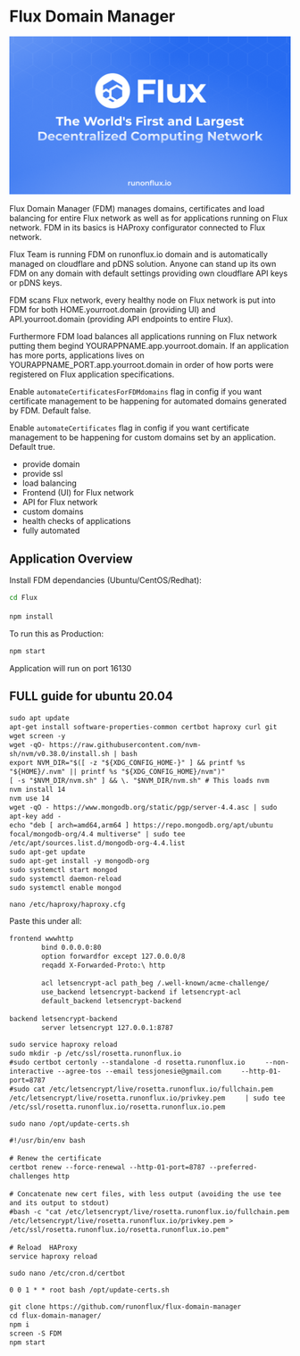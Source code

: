 # Flux Domain Manager

![Flux.png](https://raw.githubusercontent.com/RunOnFlux/flux/master/flux_banner.png)

Flux Domain Manager (FDM) manages domains, certificates and load balancing for entire Flux network as well as for applications running on Flux network. FDM in its basics is HAProxy configurator connected to Flux network.

Flux Team is running FDM on runonflux.io domain and is automatically managed on cloudflare and pDNS solution. Anyone can stand up its own FDM on any domain with default settings providing own cloudflare API keys or pDNS keys.

FDM scans Flux network, every healthy node on Flux network is put into FDM for both HOME.yourroot.domain (providing UI) and API.yourroot.domain (providing API endpoints to entire Flux).

Furthermore FDM load balances all applications running on Flux network putting them begind YOURAPPNAME.app.yourroot.domain. If an application has more ports, applications lives on YOURAPPNAME_PORT.app.yourroot.domain in order of how ports were registered on Flux application specifications.

Enable `automateCertificatesForFDMdomains` flag in config if you want certificate management to be happening for automated domains generated by FDM. Default false.

Enable `automateCertificates` flag in config if you want certificate management to be happening for custom domains set by an application. Default true.

- provide domain
- provide ssl
- load balancing
- Frontend (UI) for Flux network
- API for Flux network
- custom domains
- health checks of applications
- fully automated

## Application Overview

Install FDM dependancies (Ubuntu/CentOS/Redhat):

```bash
cd Flux

npm install
```

To run this as Production:

```bash
npm start
```

Application will run on port 16130


## FULL guide for ubuntu 20.04

```
sudo apt update
apt-get install software-properties-common certbot haproxy curl git wget screen -y
wget -qO- https://raw.githubusercontent.com/nvm-sh/nvm/v0.38.0/install.sh | bash
export NVM_DIR="$([ -z "${XDG_CONFIG_HOME-}" ] && printf %s "${HOME}/.nvm" || printf %s "${XDG_CONFIG_HOME}/nvm")"
[ -s "$NVM_DIR/nvm.sh" ] && \. "$NVM_DIR/nvm.sh" # This loads nvm
nvm install 14
nvm use 14
wget -qO - https://www.mongodb.org/static/pgp/server-4.4.asc | sudo apt-key add -
echo "deb [ arch=amd64,arm64 ] https://repo.mongodb.org/apt/ubuntu focal/mongodb-org/4.4 multiverse" | sudo tee /etc/apt/sources.list.d/mongodb-org-4.4.list
sudo apt-get update
sudo apt-get install -y mongodb-org
sudo systemctl start mongod
sudo systemctl daemon-reload
sudo systemctl enable mongod
```
```
nano /etc/haproxy/haproxy.cfg
```

Paste this under all:
```
frontend wwwhttp
        bind 0.0.0.0:80
        option forwardfor except 127.0.0.0/8
        reqadd X-Forwarded-Proto:\ http

        acl letsencrypt-acl path_beg /.well-known/acme-challenge/
        use_backend letsencrypt-backend if letsencrypt-acl
        default_backend letsencrypt-backend

backend letsencrypt-backend
        server letsencrypt 127.0.0.1:8787
```

```
sudo service haproxy reload
sudo mkdir -p /etc/ssl/rosetta.runonflux.io
#sudo certbot certonly --standalone -d rosetta.runonflux.io     --non-interactive --agree-tos --email tessjonesie@gmail.com     --http-01-port=8787
#sudo cat /etc/letsencrypt/live/rosetta.runonflux.io/fullchain.pem     /etc/letsencrypt/live/rosetta.runonflux.io/privkey.pem     | sudo tee /etc/ssl/rosetta.runonflux.io/rosetta.runonflux.io.pem
```
```
sudo nano /opt/update-certs.sh
```
```
#!/usr/bin/env bash

# Renew the certificate
certbot renew --force-renewal --http-01-port=8787 --preferred-challenges http

# Concatenate new cert files, with less output (avoiding the use tee and its output to stdout)
#bash -c "cat /etc/letsencrypt/live/rosetta.runonflux.io/fullchain.pem /etc/letsencrypt/live/rosetta.runonflux.io/privkey.pem > /etc/ssl/rosetta.runonflux.io/rosetta.runonflux.io.pem"

# Reload  HAProxy
service haproxy reload
```
```
sudo nano /etc/cron.d/certbot
```
```
0 0 1 * * root bash /opt/update-certs.sh
```
```
git clone https://github.com/runonflux/flux-domain-manager
cd flux-domain-manager/
npm i
screen -S FDM
npm start
```

